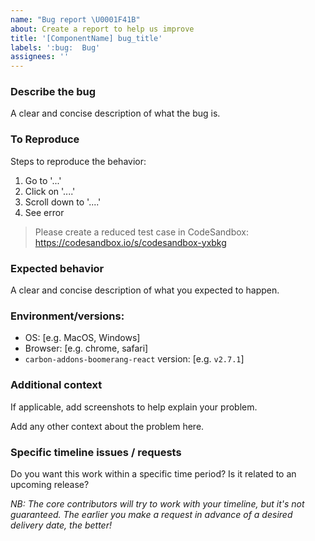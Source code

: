 ```yaml
---
name: "Bug report \U0001F41B"
about: Create a report to help us improve
title: '[ComponentName] bug_title'
labels: ':bug:  Bug'
assignees: ''
---
```


### Describe the bug

A clear and concise description of what the bug is.

### To Reproduce

Steps to reproduce the behavior:

1. Go to '...'
2. Click on '....'
3. Scroll down to '....'
4. See error

> Please create a reduced test case in CodeSandbox:
> https://codesandbox.io/s/codesandbox-yxbkg

### Expected behavior

A clear and concise description of what you expected to happen.

### Environment/versions:

- OS: [e.g. MacOS, Windows]
- Browser: [e.g. chrome, safari]
- `carbon-addons-boomerang-react` version: [e.g. `v2.7.1`]

### Additional context

If applicable, add screenshots to help explain your problem.

Add any other context about the problem here.

### Specific timeline issues / requests

Do you want this work within a specific time period? Is it related to an
upcoming release?

_NB: The core contributors will try to work with your timeline, but it's not
guaranteed. The earlier you make a request in advance of a desired delivery
date, the better!_
